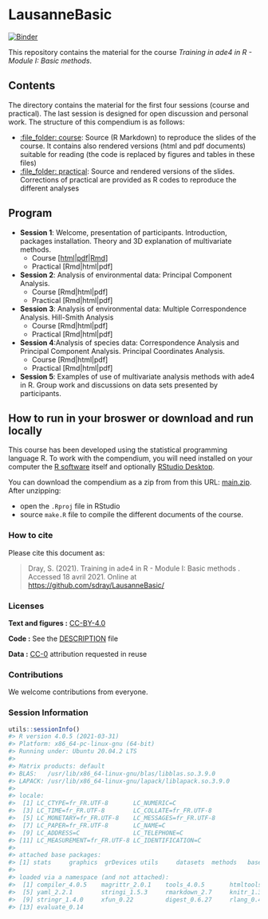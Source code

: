 
<!-- README.md is generated from README.Rmd. Please edit that file -->

# LausanneBasic

[![Binder](https://mybinder.org/badge_logo.svg)](https://mybinder.org/v2/gh/sdray/LausanneBasic/main?urlpath=rstudio)

This repository contains the material for the course *Training in ade4
in R - Module I: Basic methods*.

## Contents

The directory contains the material for the first four sessions (course
and practical). The last session is designed for open discussion and
personal work. The structure of this compendium is as follows:

  - [:file\_folder: course](course): Source (R Markdown) to reproduce
    the slides of the course. It contains also rendered versions (html
    and pdf documents) suitable for reading (the code is replaced by
    figures and tables in these files)
  - [:file\_folder: practical](practical): Source and rendered versions
    of the slides. Corrections of practical are provided as R codes to
    reproduce the different analyses

## Program

  - **Session 1**: Welcome, presentation of participants. Introduction,
    packages installation. Theory and 3D explanation of multivariate
    methods.
      - Course
        \[[html](course/session1/session1.html)|[pdf](course/session1/session1.pdf)|[Rmd](course/session1/session1.Rmd)\]
      - Practical \[Rmd|html|pdf\]
  - **Session 2**: Analysis of environmental data: Principal Component
    Analysis.
      - Course \[Rmd|html|pdf\]
      - Practical \[Rmd|html|pdf\]
  - **Session 3**: Analysis of environmental data: Multiple
    Correspondence Analysis. Hill-Smith Analysis
      - Course \[Rmd|html|pdf\]
      - Practical \[Rmd|html|pdf\]
  - **Session 4**:Analysis of species data: Correspondence Analysis and
    Principal Component Analysis. Principal Coordinates Analysis.
      - Course \[Rmd|html|pdf\]
      - Practical \[Rmd|html|pdf\]
  - **Session 5**: Examples of use of multivariate analysis methods with
    ade4 in R. Group work and discussions on data sets presented by
    participants.

## How to run in your broswer or download and run locally

This course has been developed using the statistical programming
language R. To work with the compendium, you will need installed on your
computer the [R software](https://cloud.r-project.org/) itself and
optionally [RStudio
Desktop](https://rstudio.com/products/rstudio/download/).

You can download the compendium as a zip from from this URL:
[main.zip](https://github.com/sdray/LausanneBasic/archive/refs/heads/main.zip).
After unzipping:

  - open the `.Rproj` file in RStudio
  - source `make.R` file to compile the different documents of the
    course.

### How to cite

Please cite this document as:

> Dray, S. (2021). Training in ade4 in R - Module I: Basic methods .
> Accessed 18 avril 2021. Online at
> <https://github.com/sdray/LausanneBasic/>

### Licenses

**Text and figures :**
[CC-BY-4.0](http://creativecommons.org/licenses/by/4.0/)

**Code :** See the [DESCRIPTION](DESCRIPTION) file

**Data :** [CC-0](http://creativecommons.org/publicdomain/zero/1.0/)
attribution requested in reuse

### Contributions

We welcome contributions from everyone.

### Session Information

``` r
utils::sessionInfo()
#> R version 4.0.5 (2021-03-31)
#> Platform: x86_64-pc-linux-gnu (64-bit)
#> Running under: Ubuntu 20.04.2 LTS
#> 
#> Matrix products: default
#> BLAS:   /usr/lib/x86_64-linux-gnu/blas/libblas.so.3.9.0
#> LAPACK: /usr/lib/x86_64-linux-gnu/lapack/liblapack.so.3.9.0
#> 
#> locale:
#>  [1] LC_CTYPE=fr_FR.UTF-8       LC_NUMERIC=C              
#>  [3] LC_TIME=fr_FR.UTF-8        LC_COLLATE=fr_FR.UTF-8    
#>  [5] LC_MONETARY=fr_FR.UTF-8    LC_MESSAGES=fr_FR.UTF-8   
#>  [7] LC_PAPER=fr_FR.UTF-8       LC_NAME=C                 
#>  [9] LC_ADDRESS=C               LC_TELEPHONE=C            
#> [11] LC_MEASUREMENT=fr_FR.UTF-8 LC_IDENTIFICATION=C       
#> 
#> attached base packages:
#> [1] stats     graphics  grDevices utils     datasets  methods   base     
#> 
#> loaded via a namespace (and not attached):
#>  [1] compiler_4.0.5    magrittr_2.0.1    tools_4.0.5       htmltools_0.5.1.1
#>  [5] yaml_2.2.1        stringi_1.5.3     rmarkdown_2.7     knitr_1.31       
#>  [9] stringr_1.4.0     xfun_0.22         digest_0.6.27     rlang_0.4.10     
#> [13] evaluate_0.14
```
